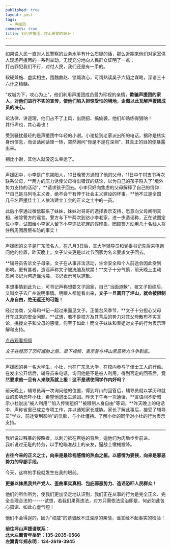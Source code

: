```yaml
---
published: true
layout: post
tags:
  - 声援团
comments: true
title: 对付声援团，坪山黑警的36计！
---
```


* * * * *

如果说人民一直对人民警察的业务水平有什么质疑的话，那么近期来他们对家室供人现场声援团的一系列举动，无疑充分地向人民群众证明了一点：\
打击罪犯我们不行，对付人民，我们还是有一手的。

软硬兼施、虚实相生，围魏救赵、锁城攻心，可谓熟读吴子六韬之谋略，深谙三十六计之精髓。

"攻城为下，攻心为上"，他们利用声援团成员最为珍视的亲情，**欺骗声援团的家人，对他们进行不实的宣传，使他们陷入担惊受怕的境地，企图以此瓦解声援团成员的决心。**

论法律、讲道理，他们占不了上风，出阴招、搞偷袭，他们却熟练得狠呐！\
其行卑也，其心毒也！

受到骚扰最轻的是声援团中年轻的小谢。小谢接到老家派出所的电话，据称是核实身份信息，而谈话间话锋一转，突然询问"你是不是在深圳"，其真正的目的便暴露出来。

相比小谢，其他人就没这么幸运了。

* * * * *

声援团中，小李是广东揭阳人，10日晚警方通知了他的父母，11日中午村支书再次联系父母，**两方的压力诱使父母得出错误的结论，以为自己的孩子陷入了"境外势力支持的活动"，**请求孩子回去。小李只好向焦虑的父母解释了自己的信仰：**自己是马列毛主义者，绝不会干有悖于社会主义建设的坏事。**他不过是全国几千名声援佳士工人依法建立工会的正义之士中的一员。

此后小李通过微信联系了妹妹，妹妹对哥哥的选择表示支持，愿意向父母阐明真相，破除警方的谣言。警方与下午两次到访小李老家，进一步造谣称，正在试图定位小李，试图给小李家人留下小李违法犯罪的假印象，罔顾警方动用几十名线人将住所周围层层布防的事实！

* * * * *

声援团的文子是广东茂名人，在八月3日后，其大学辅导员和党委书记先后来电询问他的位置，昨天晚上，文子父亲更是以过节回家为名义要求文子回去。

**辅导员告诉文子母亲，文子在从事非法活动，生命安全和个人前途会因此受到影响。更有甚者，造谣声称文子被洗脑及软禁！**文子十分气愤，前天晚上主动质问书记为何造谣污蔑，书记表示可以道歉。

本想事情到此为止，可书记声称想要文子回家，自己"当面道歉"，被文子拒绝后，又叫文子去广州说明事情。明眼人都能看出来，**文子一旦离开了坪山，就会被限制人身自由，绝无返还的可能！**

经过协商，父母和书记一起过来面见文子。正值台风季节，**文子十分担心父母开车过来的安全问题。**试想，若不是校方及其背后的势力对其父母散布不实言论，挑拨文子和父母的感情，何至于如此！而文子妹妹和表姐对文子的行为表示理解和支持。

[点击观看视频](https://streamable.com/5tt3v)

*文子在经历了恐吓威胁之后，录下视频，表示誓与坪山黑恶势力斗争到底。*

* * * * *

声援团的另一名大学生，小杜，也在广东念大学，在校内参与了佳士工人的行动。在发出公开信后，辅导员来电话，询问他是不是被人利用，得到否定的回答后，竟然**要求他一旦有人来联系就上报！这不是诱使同学作内奸吗？**

前天晚上，辅导员再一次询问他的位置，得到坪山的回答后，辅导员就以学历和就业的影响恐吓小杜，希望他退出生源团。昨天下午再一次通话，**言语间不断暗示小杜说出"被人利用""陷入传销组织""被限制人身自由"等词。**昨天晚上的电话中，声称省里已成立专项工作，并以通知家长威胁。家长了解此事后，接受了辅导员"学业、前途受到影响"的洗脑，与小杜僵持。了解小杜的同学对小杜的行为表示支持。

* * * * *

我听说过残暴的侵略者，以刺刀抵在百姓的背后，逼他们为肉盾步步前进。\
我听说过无耻的特务，以手枪瞄准战士的亲友，逼战士缴械投降。

**古往今来的正义之士，向来是最珍视感情的热血之躯。以感情为要挟，向来是邪恶势力的卑鄙手段。**

今天，这样的手段就发生在我的眼前。

**更兼以抹黑我共产党人、歪曲事实真相、包庇邪恶势力、造谣恐吓人民群众！**

他们的所作所为，使我们更加坚定地认识到，我们正在从事的行为是完全正义、完全合理合法的------试想，若我们果真违法，对方只需依法惩治即是，何必如此苦心孤诣、如此心虚气短！

他们不会得逞的，因为"权威"的诱骗敌不过深厚的亲情，谣言经不起事实的检验！

**前往坪山声援请联系：**\
**北大左翼青年岳昕：135-2035-0566**\
**左翼青年郑永明：134-2619-3945**
